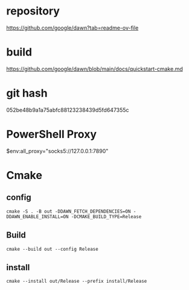 # repository
https://github.com/google/dawn?tab=readme-ov-file

# build
https://github.com/google/dawn/blob/main/docs/quickstart-cmake.md

# git hash
052be48b9a1a75abfc88123238439d5fd647355c

# PowerShell Proxy
$env:all_proxy="socks5://127.0.0.1:7890"

# Cmake
## config
```
cmake -S . -B out -DDAWN_FETCH_DEPENDENCIES=ON -DDAWN_ENABLE_INSTALL=ON -DCMAKE_BUILD_TYPE=Release
```
## Build
```
cmake --build out --config Release
```
## install
```
cmake --install out/Release --prefix install/Release
```